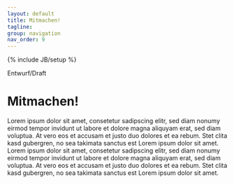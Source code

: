```yaml
---
layout: default
title: Mitmachen!
tagline: 
group: navigation
nav_order: 9
---
```

{% include JB/setup %}

<span class="label label-important">
  Entwurf/Draft
</span>

<div class="page-header">
  <h1>Mitmachen!</h1>
</div>

Lorem ipsum dolor sit amet, consetetur sadipscing elitr, sed diam nonumy
eirmod tempor invidunt ut labore et dolore magna aliquyam erat, sed diam
voluptua. At vero eos et accusam et justo duo dolores et ea rebum. Stet
clita kasd gubergren, no sea takimata sanctus est Lorem ipsum dolor sit
amet. Lorem ipsum dolor sit amet, consetetur sadipscing elitr, sed diam
nonumy eirmod tempor invidunt ut labore et dolore magna aliquyam erat,
sed diam voluptua. At vero eos et accusam et justo duo dolores et ea
rebum. Stet clita kasd gubergren, no sea takimata sanctus est Lorem
ipsum dolor sit amet.




